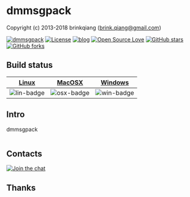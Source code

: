 # dmmsgpack

Copyright (c) 2013-2018 brinkqiang (brink.qiang@gmail.com)

[![dmmsgpack](https://img.shields.io/badge/brinkqiang-dmmsgpack-blue.svg?style=flat-square)](https://github.com/brinkqiang/dmmsgpack)
[![License](https://img.shields.io/badge/license-MIT-brightgreen.svg)](https://github.com/brinkqiang/dmmsgpack/blob/master/LICENSE)
[![blog](https://img.shields.io/badge/Author-Blog-7AD6FD.svg)](https://brinkqiang.github.io/)
[![Open Source Love](https://badges.frapsoft.com/os/v3/open-source.png)](https://github.com/brinkqiang)
[![GitHub stars](https://img.shields.io/github/stars/brinkqiang/dmmsgpack.svg?label=Stars)](https://github.com/brinkqiang/dmmsgpack) 
[![GitHub forks](https://img.shields.io/github/forks/brinkqiang/dmmsgpack.svg?label=Fork)](https://github.com/brinkqiang/dmmsgpack)

## Build status
| [Linux][lin-link] | [MacOSX][osx-link] | [Windows][win-link] |
| :---------------: | :----------------: | :-----------------: |
| ![lin-badge]      | ![osx-badge]       | ![win-badge]        |

[lin-badge]: https://travis-ci.org/brinkqiang/dmmsgpack.svg?branch=master "Travis build status"
[lin-link]:  https://travis-ci.org/brinkqiang/dmmsgpack "Travis build status"
[osx-badge]: https://travis-ci.org/brinkqiang/dmmsgpack.svg?branch=master "Travis build status"
[osx-link]:  https://travis-ci.org/brinkqiang/dmmsgpack "Travis build status"
[win-badge]: https://ci.appveyor.com/api/projects/status/github/brinkqiang/dmmsgpack?branch=master&svg=true "AppVeyor build status"
[win-link]:  https://ci.appveyor.com/project/brinkqiang/dmmsgpack "AppVeyor build status"

## Intro
dmmsgpack
```cpp
```
## Contacts
[![Join the chat](https://badges.gitter.im/brinkqiang/dmmsgpack/Lobby.svg)](https://gitter.im/brinkqiang/dmmsgpack)

## Thanks
